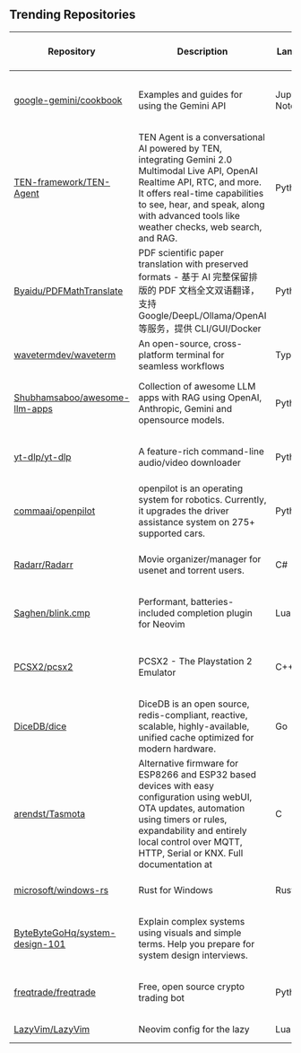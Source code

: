 ## Trending Repositories

| Repository | Description | Language | Stars | Forks | Built By | Current Period Stars |
|------------|-------------|----------|-------|-------|----------|---------------------|
| [google-gemini/cookbook](https://github.com/google-gemini/cookbook) | Examples and guides for using the Gemini API | Jupyter Notebook | 7567 | 974 | [MarkDaoust](https://github.com/MarkDaoust), [markmcd](https://github.com/markmcd), [random-forests](https://github.com/random-forests), [shilpakancharla](https://github.com/shilpakancharla), [Giom-V](https://github.com/Giom-V) | 649 |
| [TEN-framework/TEN-Agent](https://github.com/TEN-framework/TEN-Agent) | TEN Agent is a conversational AI powered by TEN, integrating Gemini 2.0 Multimodal Live API, OpenAI Realtime API, RTC, and more. It offers real-time capabilities to see, hear, and speak, along with advanced tools like weather checks, web search, and RAG. | Python | 3094 | 307 | [plutoless](https://github.com/plutoless), [wangyoucao577](https://github.com/wangyoucao577), [cyfyifanchen](https://github.com/cyfyifanchen), [tomasliu-agora](https://github.com/tomasliu-agora), [sunshinexcode](https://github.com/sunshinexcode) | 361 |
| [Byaidu/PDFMathTranslate](https://github.com/Byaidu/PDFMathTranslate) | PDF scientific paper translation with preserved formats - 基于 AI 完整保留排版的 PDF 文档全文双语翻译，支持 Google/DeepL/Ollama/OpenAI 等服务，提供 CLI/GUI/Docker | Python | 8371 | 595 | [Byaidu](https://github.com/Byaidu), [reycn](https://github.com/reycn), [hellofinch](https://github.com/hellofinch), [Wybxc](https://github.com/Wybxc), [YadominJinta](https://github.com/YadominJinta) | 1559 |
| [wavetermdev/waveterm](https://github.com/wavetermdev/waveterm) | An open-source, cross-platform terminal for seamless workflows | TypeScript | 6705 | 186 | [esimkowitz](https://github.com/esimkowitz), [sawka](https://github.com/sawka), [oneirocosm](https://github.com/oneirocosm) | 352 |
| [Shubhamsaboo/awesome-llm-apps](https://github.com/Shubhamsaboo/awesome-llm-apps) | Collection of awesome LLM apps with RAG using OpenAI, Anthropic, Gemini and opensource models. | Python | 6550 | 716 | [Shubhamsaboo](https://github.com/Shubhamsaboo), [Madhuvod](https://github.com/Madhuvod), [Vadiml1024](https://github.com/Vadiml1024), [gargigupta97](https://github.com/gargigupta97), [ideal](https://github.com/ideal) | 132 |
| [yt-dlp/yt-dlp](https://github.com/yt-dlp/yt-dlp) | A feature-rich command-line audio/video downloader | Python | 93330 | 7268 | [dstftw](https://github.com/dstftw), [phihag](https://github.com/phihag), [pukkandan](https://github.com/pukkandan), [remitamine](https://github.com/remitamine), [jaimeMF](https://github.com/jaimeMF) | 332 |
| [commaai/openpilot](https://github.com/commaai/openpilot) | openpilot is an operating system for robotics. Currently, it upgrades the driver assistance system on 275+ supported cars. | Python | 50890 | 9201 | [adeebshihadeh](https://github.com/adeebshihadeh), [sshane](https://github.com/sshane), [deanlee](https://github.com/deanlee), [pd0wm](https://github.com/pd0wm), [jnewb1](https://github.com/jnewb1) | 123 |
| [Radarr/Radarr](https://github.com/Radarr/Radarr) | Movie organizer/manager for usenet and torrent users. | C# | 10539 | 1009 | [markus101](https://github.com/markus101), [kayone](https://github.com/kayone), [Qstick](https://github.com/Qstick), [mynameisbogdan](https://github.com/mynameisbogdan), [Taloth](https://github.com/Taloth) | 32 |
| [Saghen/blink.cmp](https://github.com/Saghen/blink.cmp) | Performant, batteries-included completion plugin for Neovim | Lua | 1936 | 105 | [Saghen](https://github.com/Saghen), [redxtech](https://github.com/redxtech), [lopi-py](https://github.com/lopi-py), [scottmckendry](https://github.com/scottmckendry), [stefanboca](https://github.com/stefanboca) | 138 |
| [PCSX2/pcsx2](https://github.com/PCSX2/pcsx2) | PCSX2 - The Playstation 2 Emulator | C++ | 12062 | 1638 | [gregory38](https://github.com/gregory38), [stenzek](https://github.com/stenzek), [refractionpcsx2](https://github.com/refractionpcsx2), [lightningterror](https://github.com/lightningterror), [turtleli](https://github.com/turtleli) | 29 |
| [DiceDB/dice](https://github.com/DiceDB/dice) | DiceDB is an open source, redis-compliant, reactive, scalable, highly-available, unified cache optimized for modern hardware. | Go | 7189 | 1119 | [arpitbbhayani](https://github.com/arpitbbhayani), [JyotinderSingh](https://github.com/JyotinderSingh), [apoorvyadav1111](https://github.com/apoorvyadav1111), [lucifercr07](https://github.com/lucifercr07), [AshwinKul28](https://github.com/AshwinKul28) | 135 |
| [arendst/Tasmota](https://github.com/arendst/Tasmota) | Alternative firmware for ESP8266 and ESP32 based devices with easy configuration using webUI, OTA updates, automation using timers or rules, expandability and entirely local control over MQTT, HTTP, Serial or KNX. Full documentation at | C | 22386 | 4826 | [arendst](https://github.com/arendst), [s-hadinger](https://github.com/s-hadinger), [Jason2866](https://github.com/Jason2866), [ascillato](https://github.com/ascillato), [gemu2015](https://github.com/gemu2015) | 12 |
| [microsoft/windows-rs](https://github.com/microsoft/windows-rs) | Rust for Windows | Rust | 10738 | 507 | [kennykerr](https://github.com/kennykerr), [rylev](https://github.com/rylev), [riverar](https://github.com/riverar), [MarijnS95](https://github.com/MarijnS95), [sivadeilra](https://github.com/sivadeilra) | 141 |
| [ByteByteGoHq/system-design-101](https://github.com/ByteByteGoHq/system-design-101) | Explain complex systems using visuals and simple terms. Help you prepare for system design interviews. |  | 66016 | 6960 | [slam](https://github.com/slam), [LombardiDaniel](https://github.com/LombardiDaniel), [Stephanvs](https://github.com/Stephanvs), [alastairp](https://github.com/alastairp), [lucasberti](https://github.com/lucasberti) | 523 |
| [freqtrade/freqtrade](https://github.com/freqtrade/freqtrade) | Free, open source crypto trading bot | Python | 32530 | 6530 | [xmatthias](https://github.com/xmatthias), [hroff-1902](https://github.com/hroff-1902), [samgermain](https://github.com/samgermain), [robcaulk](https://github.com/robcaulk) | 91 |
| [LazyVim/LazyVim](https://github.com/LazyVim/LazyVim) | Neovim config for the lazy | Lua | 18115 | 1273 | [folke](https://github.com/folke), [dpetka2001](https://github.com/dpetka2001), [amaanq](https://github.com/amaanq), [rubiin](https://github.com/rubiin) | 135 |
